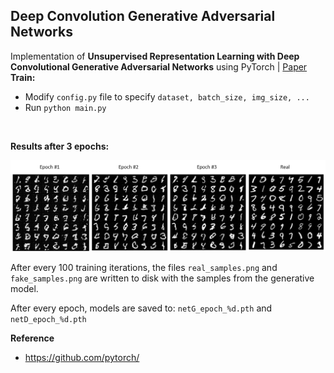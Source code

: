 ## Deep Convolution Generative Adversarial Networks


Implementation of **Unsupervised Representation Learning with Deep Convolutional Generative Adversarial Networks** using PyTorch | [Paper](https://arxiv.org/abs/1511.06434)
**Train:**
* Modify `config.py` file to specify `dataset, batch_size, img_size, ...`
* Run `python main.py`

<br>

**Results after 3 epochs:**

![](assets/img.png)


After every 100 training iterations, the files `real_samples.png` and `fake_samples.png` are written to disk with the samples from the generative model.

After every epoch, models are saved to: `netG_epoch_%d.pth` and `netD_epoch_%d.pth`

**Reference**
* https://github.com/pytorch/
